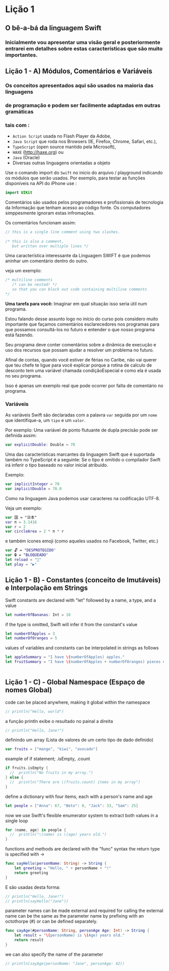 # Lição 1

## O bê-a-bá da linguagem Swift

### Inicialmente vou apresentar uma visão geral e posteriormente entrarei em detalhes sobre estas características que são muito importantes. 

## Lição 1 - A) Módulos, Comentários e Variáveis

### Os conceitos apresentados aqui são usados na maioria das linguagens 
### de programação e podem ser facilmente adaptadas em outras gramáticas 
### tais com :
* `Action Script` usada no Flash Player da Adobe, 
* `Java Script` que roda nos Browsers (IE, Firefox, Chrome, Safari, etc.), 
* `TypeScript` (open source mantido pela Microsoft),
* `HAXE` (http://haxe.org) ou 
* `Java` (Oracle) 
* Diversas outras linguagens orientadas a objeto


Use o comando import do `Swift` no inicio do arquivo / playground indicando os módulos 
que serão usados. Por exemplo, para testar as funções disponíveis na API do iPhone use :

```swift
import UIKit
```

Comentários são usados pelos programadores e profissionais de tecnologia da Informação que tenham acesso ao código fonte. Os computadores simppesmente ignoram estas infromações.

Os comentários funcionam assim:

```swift
// this is a single line comment using two slashes.
 
/* this is also a comment,
   but written over multiple lines */
```

Uma característica interessante da Linguagem SWIFT é que podemos aninhar um comentário dentro do outro.

veja um exemplo:

```swift 
/* multiline comments
   /* can be nested! */
   so that you can block out code containing multiline comments
*/
```
__Uma tarefa para você:__  Imaginar em qual situação isso seria útil num programa.


Estou falando desse assunto logo no início do curso pois considero muito importante que façamos comentários esclarecedores nos programas para que possamos consultá-los no futuro e entender o que nosso programa está fazendo.

Seu programa deve conter comentários sobre a dinâmica de execução e uso dos recursos que possam ajudar a resolver um problema no futuro. 

Afinal de contas, quando você estiver de férias no Caribe, não vai querer que teu chefe te ligue para você explicar porque a rotina de calculo de desconto tem uma variável chamada condiçãoEspecial e como ela é usada no seu programa.

Isso é apenas um exemplo real que pode ocorrer por falta de comentário no programa.

### Variáveis

As variáveis Swift são declaradas com a palavra `var` seguida por um `nome` que identifique-a, um `tipo` e um `valor`.

Por exemplo: Uma variável de ponto flutuante de dupla precisão pode ser definida assim:

```swift
var explicitDouble: Double = 70
```
 
Uma das características marcantes da linguagem Swift que é suportada também no TypeScript é a seguinte:
Se o tipo é omitido o compilador Swift irá inferir o tipo baseado no valor inicial atribuido.

Exemplo:

```swift
var implicitInteger = 70
var implicitDouble = 70.0
```


Como na linguagem Java podemos usar caracteres na codificação UTF-8.

Veja um exemplo:

```swift
var 国 = "日本"
var π = 3.1416 
var r = 2
var circleArea = 2 * π * r
```

e também ícones emoji (como aqueles usados no Facebook, Twitter, etc.)


```swift
var 🔓 = "DESPROTEGIDO"
var 🔒 = "BLOQUEADO"
let reload = "🔄"
let play = "▶️"

```

## Lição 1 - B) - Constantes (conceito de Imutáveis) e Interpolação em Strings
 
Swift constants are declared with "let" followed by a name, a type, and a value

```swift
let numberOfBananas: Int = 10
```
 
if the type is omitted, Swift will infer it from the constant's value

```swift
let numberOfApples = 3
let numberOfOranges = 5
```

values of variables and constants can be interpolated in strings as follows

```swift
let appleSummary = "I have \(numberOfApples) apples."
let fruitSummary = "I have \(numberOfApples + numberOfOranges) pieces of fruit."
 
```

## Lição 1 - C) - Global Namespace (Espaço de nomes Global) 

code can be placed anywhere, making it global within the namespace


```swift
// println("Hello, world")
```

a função println exibe o resultado no painal a direita
```swift
// println("Hello, Jane!")
``` 

definindo um array (Lista de valores de um certo tipo de dado definido)

```swift
var fruits = ["mango", "kiwi", "avocado"]
```
 
example of if statement; .isEmpty, .count

```swift
if fruits.isEmpty {
  //  println("No fruits in my array.")
} else {
  //  println("There are \(fruits.count) items in my array")
} 
```

define a dictionary with four items, each with a person's name and age

```swift
let people = ["Anna": 67, "Beto": 8, "Jack": 33, "Sam": 25]
```
 
now we use Swift's flexible enumerator system to extract both values in a single loop 

```swift
for (name, age) in people {
  //  println("\(name) is \(age) years old.")
}
```
 
functions and methods are declared with the "func" syntax
the return type is specified with ->

```swift
func sayHello(personName: String) -> String {
    let greeting = "Hello, " + personName + "!"
    return greeting
} 
```
E são usadas desta forma:

```swift
// println("Hello, Jane!")
// println(sayHello("Jane"))
```
 
parameter names can be made external and required for calling
the external name can be the same as the parameter name by
prefixing with an octothorpe (#)
or can be defined separately.

```swift
func sayAge(#personName: String, personAge Age: Int) -> String {
    let result = "\(personName) is \(Age) years old."
    return result
}
```
we can also specify the name of the parameter

```swift
// println(sayAge(personName: "Jane", personAge: 42))
```


